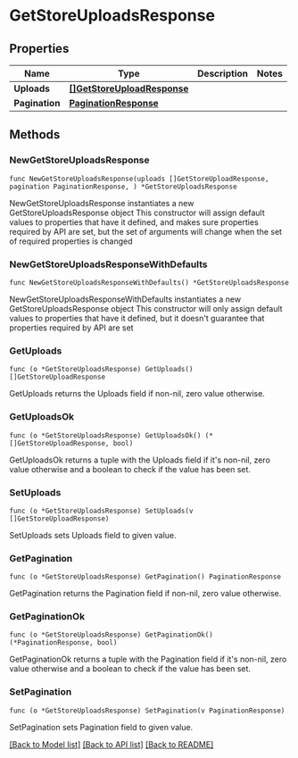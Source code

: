 # GetStoreUploadsResponse

## Properties

Name | Type | Description | Notes
------------ | ------------- | ------------- | -------------
**Uploads** | [**[]GetStoreUploadResponse**](GetStoreUploadResponse.md) |  | 
**Pagination** | [**PaginationResponse**](PaginationResponse.md) |  | 

## Methods

### NewGetStoreUploadsResponse

`func NewGetStoreUploadsResponse(uploads []GetStoreUploadResponse, pagination PaginationResponse, ) *GetStoreUploadsResponse`

NewGetStoreUploadsResponse instantiates a new GetStoreUploadsResponse object
This constructor will assign default values to properties that have it defined,
and makes sure properties required by API are set, but the set of arguments
will change when the set of required properties is changed

### NewGetStoreUploadsResponseWithDefaults

`func NewGetStoreUploadsResponseWithDefaults() *GetStoreUploadsResponse`

NewGetStoreUploadsResponseWithDefaults instantiates a new GetStoreUploadsResponse object
This constructor will only assign default values to properties that have it defined,
but it doesn't guarantee that properties required by API are set

### GetUploads

`func (o *GetStoreUploadsResponse) GetUploads() []GetStoreUploadResponse`

GetUploads returns the Uploads field if non-nil, zero value otherwise.

### GetUploadsOk

`func (o *GetStoreUploadsResponse) GetUploadsOk() (*[]GetStoreUploadResponse, bool)`

GetUploadsOk returns a tuple with the Uploads field if it's non-nil, zero value otherwise
and a boolean to check if the value has been set.

### SetUploads

`func (o *GetStoreUploadsResponse) SetUploads(v []GetStoreUploadResponse)`

SetUploads sets Uploads field to given value.


### GetPagination

`func (o *GetStoreUploadsResponse) GetPagination() PaginationResponse`

GetPagination returns the Pagination field if non-nil, zero value otherwise.

### GetPaginationOk

`func (o *GetStoreUploadsResponse) GetPaginationOk() (*PaginationResponse, bool)`

GetPaginationOk returns a tuple with the Pagination field if it's non-nil, zero value otherwise
and a boolean to check if the value has been set.

### SetPagination

`func (o *GetStoreUploadsResponse) SetPagination(v PaginationResponse)`

SetPagination sets Pagination field to given value.



[[Back to Model list]](../README.md#documentation-for-models) [[Back to API list]](../README.md#documentation-for-api-endpoints) [[Back to README]](../README.md)


